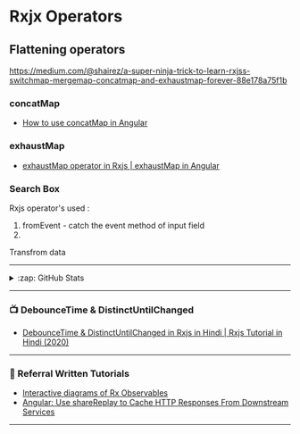 # Rxjx Operators

## Flattening operators
https://medium.com/@shairez/a-super-ninja-trick-to-learn-rxjss-switchmap-mergemap-concatmap-and-exhaustmap-forever-88e178a75f1b
### concatMap
<!-- YOUTUBE:START -->
- [How to use concatMap in Angular](https://www.youtube.com/watch?v=gkWhrqePiS4)
<!-- YOUTUBE:END -->

### exhaustMap
<!-- YOUTUBE:START -->
- [exhaustMap operator in Rxjs | exhaustMap in Angular](https://www.youtube.com/watch?v=UZ3a17cuN1o)
<!-- YOUTUBE:END -->

### Search Box

Rxjs operator's used : 
1. fromEvent - catch the event method of input field
2. 

Transfrom data

---

<details>
  <summary>:zap: GitHub Stats</summary>

  <img align="left" alt="codeSTACKr's GitHub Stats" src="https://github-readme-stats.codestackr.vercel.app/api?username=codeSTACKr&show_icons=true&hide_border=true" />

</details>

---

### 📺 DebounceTime & DistinctUntilChanged

<!-- YOUTUBE:START -->
- [DebounceTime & DistinctUntilChanged in Rxjs in Hindi | Rxjs Tutorial in Hindi (2020)](https://www.youtube.com/watch?v=ET2UPbsgPL8)
<!-- YOUTUBE:END -->

---

### 📕 Referral Written Tutorials

<!-- BLOG-POST-LIST:START -->
- [Interactive diagrams of Rx Observables](https://rxmarbles.com/)
- [Angular: Use shareReplay to Cache HTTP Responses From Downstream Services](https://careydevelopment.us/blog/angular-use-sharereplay-to-cache-http-responses-from-downstream-services)
<!-- BLOG-POST-LIST:END -->


---

